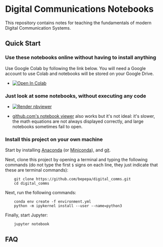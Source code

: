 # Digital Communications Notebooks

This repository contains notes for teaching the fundamentals of modern Digital Communication Systems.

## Quick Start

### Use these notebooks online without having to install anything
Use Google Colab by following the link below. You will need a Google account to use Colab and notebooks will be stored on your Google Drive.

* <a href="https://colab.research.google.com/github/bepepa/digital_comms/blob/main/index.ipynb" target="_parent"><img src="https://colab.research.google.com/assets/colab-badge.svg" alt="Open In Colab"/></a>

### Just look at some notebooks, without executing any code

* <a href="https://nbviewer.jupyter.org/github/bepepa/digital_comms/blob/main/index.ipynb"><img src="https://raw.githubusercontent.com/jupyter/design/master/logos/Badges/nbviewer_badge.svg" alt="Render nbviewer" /></a>

* [github.com's notebook viewer](https://github.com/bepepa/digital_comms/blob/main/index.ipynb) also works but it's not ideal: it's slower, the math equations are not always displayed correctly, and large notebooks sometimes fail to open.

### Install this project on your own machine

Start by installing [Anaconda](https://www.anaconda.com/distribution/) (or [Miniconda](https://docs.conda.io/en/latest/miniconda.html)), and [git](https://git-scm.com/downloads).

Next, clone this project by opening a terminal and typing the following commands (do not type the first `$` signs on each line, they just indicate that these are terminal commands):

```shell
    git clone https://github.com/bepepa/digital_comms.git
    cd digital_comms
```

Next, run the following commands:

```shell
    conda env create -f environment.yml
    python -m ipykernel install --user --name=python3
```

Finally, start Jupyter:

```shell
    jupyter notebook
```

## FAQ